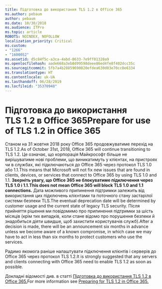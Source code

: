 ```yaml
---
title: Підготовка до використання TLS 1.2 в Office 365
ms.author: pebaum
author: pebaum
ms.date: 10/30/2018
ms.audience: ITPro
ms.topic: article
ROBOTS: NOINDEX, NOFOLLOW
localization_priority: Critical
ms.custom:
- "1266"
- "1600052"
ms.assetid: d5c84f5c-a3ca-4abd-8633-7e9ff01328a9
ms.openlocfilehash: aade668a3eb8d99598deee86ed4fe8f402dcc35c
ms.sourcegitcommit: 5fb7a4b28859690020efdea630d03e70cc0e6334
ms.translationtype: HT
ms.contentlocale: uk-UA
ms.lasthandoff: 06/28/2019
ms.locfileid: "35370948"
---
```

# <a name="prepare-for-use-of-tls-12-in-office-365"></a><span data-ttu-id="bb1e9-102">Підготовка до використання TLS 1.2 в Office 365</span><span class="sxs-lookup"><span data-stu-id="bb1e9-102">Prepare for use of TLS 1.2 in Office 365</span></span>

<span data-ttu-id="bb1e9-103">Станом на 31 жовтня 2018 року Office 365 продовжуватиме перехід на TLS 1.2.</span><span class="sxs-lookup"><span data-stu-id="bb1e9-103">As of October 31st, 2018, Office 365 will continue transitioning to TLS 1.2.</span></span> <span data-ttu-id="bb1e9-104">Це означає, що корпорація Майкрософт більше не вирішуватиме нові проблеми, що виникатимуть у клієнтах, на пристроях чи в службах, які підключаються до Office 365 через протокол TLS 1.0 або 1.1.</span><span class="sxs-lookup"><span data-stu-id="bb1e9-104">This means that Microsoft will not fix new issues that are found in clients, devices, or services that connect to Office 365 by using TLS 1.0 and 1.1.</span></span> <span data-ttu-id="bb1e9-105">**Зверніть увагу, що Office 365 не блокуватиме підключення через TLS 1.0 і 1.1.**</span><span class="sxs-lookup"><span data-stu-id="bb1e9-105">**This does not mean Office 365 will block TLS 1.0 and 1.1 connections.**</span></span> <span data-ttu-id="bb1e9-106">Дата можливого припинення підтримки залежить від використання цих підключень клієнтами та поточного стану застарілої системи безпеки TLS.</span><span class="sxs-lookup"><span data-stu-id="bb1e9-106">The eventual deprecation date will be determined by customer usage and the current state of legacy TLS security.</span></span> <span data-ttu-id="bb1e9-107">Після прийняття рішення ми повідомимо про припинення підтримки за шість місяців (крім тих випадків, коли стане відомо про порушення безпеки й знадобиться діяти швидше, щоб захистити користувачів служб).</span><span class="sxs-lookup"><span data-stu-id="bb1e9-107">After a decision is made, there will be an announcement six months in advance unless we become aware of a known compromise, in which case we may have to act in less than six months to protect customers who use the services.</span></span>
  
<span data-ttu-id="bb1e9-108">Радимо якомога раніше налаштувати підключення клієнтів і серверів до Office 365 через протокол TLS 1.2.</span><span class="sxs-lookup"><span data-stu-id="bb1e9-108">It is strongly suggested that any servers and clients connecting with Office 365 need to enable TLS 1.2 as soon as possible.</span></span>
  
<span data-ttu-id="bb1e9-109">Докладні відомості див. в статті [Підготовка до використання TLS 1.2 в Office 365.](https://support.microsoft.com/help/4057306/preparing-for-tls-1-2-in-office-365)</span><span class="sxs-lookup"><span data-stu-id="bb1e9-109">For more information see [Preparing for TLS 1.2 in Office 365.](https://support.microsoft.com/help/4057306/preparing-for-tls-1-2-in-office-365)</span></span>
  